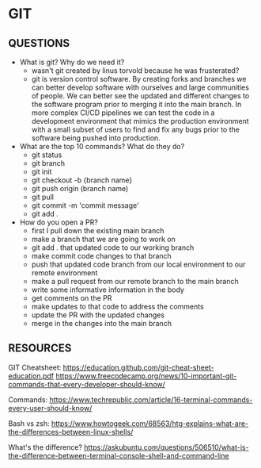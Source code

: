 # GIT

## QUESTIONS

- What is git? Why do we need it?
  - wasn't git created by linus torvold because he was frusterated?
  - git is version control software. By creating forks and branches we can better develop software with ourselves and large communities of people. We can better see the updated and different changes to the software program prior to merging it into the main branch. In more complex CI/CD pipelines we can test the code in a development environment that mimics the production environment with a small subset of users to find and fix any bugs prior to the software being pushed into production.
- What are the top 10 commands? What do they do?
  - git status
  - git branch
  - git init
  - git checkout -b {branch name}
  - git push origin (branch name)
  - git pull
  - git commit -m 'commit message'
  - git add .
- How do you open a PR?
  - first I pull down the existing main branch
  - make a branch that we are going to work on
  - git add . that updated code to our working branch
  - make commit code changes to that branch
  - push that updated code branch from our local environment to our remote environment
  - make a pull request from our remote branch to the main branch
  - write some informative information in the body
  - get comments on the PR
  - make updates to that code to address the comments
  - update the PR with the updated changes
  - merge in the changes into the main branch

## RESOURCES

GIT Cheatsheet:
https://education.github.com/git-cheat-sheet-education.pdf
https://www.freecodecamp.org/news/10-important-git-commands-that-every-developer-should-know/

Commands:
https://www.techrepublic.com/article/16-terminal-commands-every-user-should-know/

Bash vs zsh:
https://www.howtogeek.com/68563/htg-explains-what-are-the-differences-between-linux-shells/

What's the difference?
https://askubuntu.com/questions/506510/what-is-the-difference-between-terminal-console-shell-and-command-line
